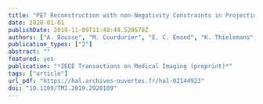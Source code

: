 ```yaml
---
title: "PET Reconstruction with non-Negativity Constraints in Projection Space: Optimization Through Hypo-Convergence"
date: 2020-01-01
publishDate: 2019-11-09T11:48:44.528678Z
authors: ["A. Bousse", "M. Courdurier", "É. C. Émond", "K. Thielemans", "B. F. Hutton", "P. Irarrazaval", "D. Visvikis"]
publication_types: ["2"]
abstract: ""
featured: yes
publication: "*IEEE Transactions on Medical Imaging (preprint)*"
tags: ["article"]
url_pdf: "https://hal.archives-ouvertes.fr/hal-02144923"
doi: "10.1109/TMI.2019.2920109"
---
```


